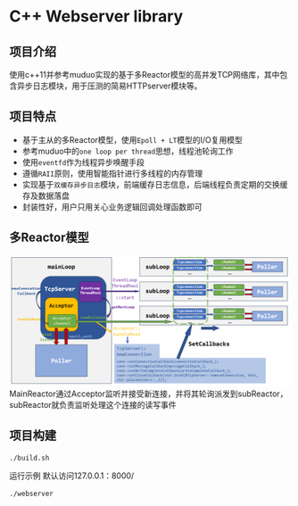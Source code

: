 # C++ Webserver library
## 项目介绍
使用c++11并参考muduo实现的基于多Reactor模型的高并发TCP网络库，其中包含异步日志模块，用于压测的简易HTTPserver模块等。
## 项目特点
* 基于主从的多Reactor模型，使用`Epoll + LT`模型的I/O复用模型
* 参考muduo中的`one loop per thread`思想，线程池轮询工作
* 使用`eventfd`作为线程异步唤醒手段
* 遵循`RAII`原则，使用智能指针进行多线程的内存管理
* 实现基于`双缓存异步日志`模块，前端缓存日志信息，后端线程负责定期的交换缓存及数据落盘
* 封装性好，用户只用关心业务逻辑回调处理函数即可
## 多Reactor模型
![](https://github.com/CCCCBBBB/myWebserver/blob/main/images/%E5%A4%9AReactor.png)
MainReactor通过Acceptor监听并接受新连接，并将其轮询派发到subReactor，subReactor就负责监听处理这个连接的读写事件

## 项目构建
```
./build.sh
```
运行示例 默认访问127.0.0.1：8000/
```
./webserver
```
